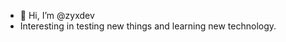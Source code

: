 - 👋 Hi, I’m @zyxdev
- Interesting in testing new things and learning new technology.

<!---
zyxdev/zyxdev is a ✨ special ✨ repository because its `README.md` (this file) appears on your GitHub profile.
You can click the Preview link to take a look at your changes.
--->

